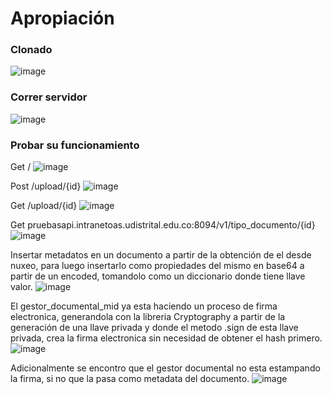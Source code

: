 # Apropiación

### Clonado

![image](https://user-images.githubusercontent.com/36264252/197901328-08b6e16d-8aa7-4ba2-bd1b-f004225e7fb3.png)

### Correr servidor

![image](https://user-images.githubusercontent.com/36264252/198295521-d3587895-e9eb-4f0b-82b9-3a24f489a025.png)

### Probar su funcionamiento

Get /
![image](https://user-images.githubusercontent.com/36264252/198417149-4dd802c8-570a-4abc-a82e-4d351add595c.png)

Post /upload/{id}
![image](https://user-images.githubusercontent.com/36264252/198299704-3d5b0b19-3fdf-45fc-8d17-a3e95153db38.png)

Get /upload/{id}
![image](https://user-images.githubusercontent.com/36264252/198302111-045e9c56-5fb5-45ae-927d-5fd2b4404412.png)

Get pruebasapi.intranetoas.udistrital.edu.co:8094/v1/tipo_documento/{id}
![image](https://user-images.githubusercontent.com/36264252/198417343-a7960e87-cac9-46a4-b5bf-3f8df0bc989e.png)

Insertar metadatos en un documento a partir de la obtención de el desde nuxeo, para luego insertarlo como propiedades del mismo en base64 a partir de un encoded, tomandolo como un diccionario donde tiene llave valor.
![image](https://user-images.githubusercontent.com/36264252/198588803-7a3a916a-9165-48aa-964c-da5a504f860d.png)

El gestor_documental_mid ya esta haciendo un proceso de firma electronica, generandola con la libreria Cryptography a partir de la generación de una llave privada y donde el metodo .sign de esta llave privada, crea la firma electronica sin necesidad de obtener el hash primero.
![image](https://user-images.githubusercontent.com/36264252/198616727-38844e7b-4a01-47ae-8c82-e78282363178.png)

Adicionalmente se encontro que el gestor documental no esta estampando la firma, si no que la pasa como metadata del documento.
![image](https://user-images.githubusercontent.com/36264252/198617573-c1d8bcad-ce65-4415-a5b2-6d20a1a36d99.png)
